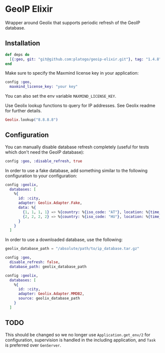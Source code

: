 # GeoIP Elixir

Wrapper around Geolix that supports periodic refresh of the GeoIP database.

## Installation

```elixir
def deps do
  [{:geo, git: "git@github.com:platogo/geoip-elixir.git"}, tag: "1.4.8"]
end
```

Make sure to specify the Maxmind license key in your application:

```elixir
config :geo,
  maxmind_license_key: "your key"
```

You can also set the env variable `MAXMIND_LICENSE_KEY`.

Use Geolix lookup functions to query for IP addresses. See Geolix readme for further details.

```elixir
Geolix.lookup("8.8.8.8")
```

## Configuration

You can manually disable database refresh completely (useful for tests which don't need the GeoIP database):

```elixir
config :geo, :disable_refresh, true
```

In order to use a fake database, add something similar to the following configuration to your configuration:

```elixir
config :geolix,
  databases: [
    %{
      id: :city,
      adapter: Geolix.Adapter.Fake,
      data: %{
        {1, 1, 1, 1} => %{country: %{iso_code: "AT"}, location: %{time_zone: "Europe/Vienna"}},
        {2, 2, 2, 2} => %{country: %{iso_code: "HU"}, location: %{time_zone: "Europe/Budapest"}},
      }
    }
  ]
```

In order to use a downloaded database, use the following:

```elixir
geolix_database_path = "/absolute/path/to/ip_database.tar.gz"

config :geo,
  disable_refresh: false,
  database_path: geolix_database_path

config :geolix,
  databases: [
    %{
      id: :city,
      adapter: Geolix.Adapter.MMDB2,
      source: geolix_database_path
    }
  ]
```

## TODO

This should be changed so we no longer use `Application.get_env/2` for configuration, supervision is handled in the including
application, and `Task` is preferred over `GenServer`.
